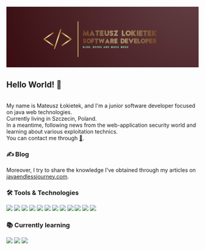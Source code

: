 ![alt text](https://github.com/matthew01lokiet/matthew01lokiet/blob/main/readme_header.png?raw=true "Header")
## Hello World! 👋
<br/>My name is Mateusz Łokietek, and I'm a junior software developer focused on java web technologies. <br/>
Currently living in Szczecin, Poland. <br/>
In a meantime, following news from the web-application security world and learning about various exploitation technics. <br/>
You can contact me through <a href="https://www.facebook.com/profile.php?id=100040683093299">💬</a>.
### ✍ Blog
Moreover, I try to share the knowledge I've obtained through my articles on <a href="https://www.javaendlessjourney.com/">javaendlessjourney.com</a>.
### 🛠️ Tools & Technologies
![](https://img.shields.io/badge/OS-Ubuntu-informational?style=flat&logo=linux&logoColor=white&color=DAA520)
![](https://img.shields.io/badge/Editor-IntelliJ_IDEA-informational?style=flat&logo=intellij-idea&logoColor=white&color=DAA520)
![](https://img.shields.io/badge/Code-Java8-informational?style=flat&logo=java&logoColor=white&color=DAA520)
![](https://img.shields.io/badge/Shell-Bash-informational?style=flat&logo=gnu-bash&logoColor=white&color=DAA520)
![](https://img.shields.io/badge/Database-PostgreSQL-informational?style=flat&logo=postgresql&logoColor=white&color=DAA520)
![](https://img.shields.io/badge/Unit_Testing-JUnit5-informational?style=flat&logo=dev.to&logoColor=white&color=DAA520)
![](https://img.shields.io/badge/Unit_Testing-Mockito-informational?style=flat&logo=dev.to&logoColor=white&color=DAA520)
![](https://img.shields.io/badge/Project_Management-Maven-informational?style=flat&logo=apache-maven&logoColor=white&color=DAA520)
![](https://img.shields.io/badge/Version_Control-Git-informational?style=flat&logo=git&logoColor=white&color=DAA520)
![](https://img.shields.io/badge/Desktop_GUI-Swing-informational?style=flat&logo=java&logoColor=white&color=DAA520)
![](https://img.shields.io/badge/Framework-Spring_Core-informational?style=flat&logo=java&logoColor=white&color=DAA520)
![](https://img.shields.io/badge/Framework-Spring_Boot-informational?style=flat&logo=java&logoColor=white&color=DAA520)
### 📚 Currently learning
![](https://img.shields.io/badge/Framework-Spring_MVC_REST-informational?style=flat&logo=java&logoColor=white&color=DAA520)
![](https://img.shields.io/badge/Framework-Hibernate-informational?style=flat&logo=java&logoColor=white&color=DAA520)
![](https://img.shields.io/badge/Framework-Spring_Security-informational?style=flat&logo=java&logoColor=white&color=DAA520)
